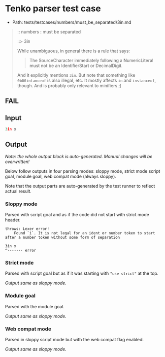 # Tenko parser test case

- Path: tests/testcases/numbers/must_be_separated/3in.md

> :: numbers : must be separated
>
> ::> 3in
>
> While unambiguous, in general there is a rule that says:
>
> > The SourceCharacter immediately following a NumericLiteral must not be an IdentifierStart or DecimalDigit.
>
> And it explicitly mentions `3in`. But note that something like `0b00intanceof` is also illegal, etc. It mostly affects `in` and `instanceof`, though. And is probably only relevant to minifiers ;)

## FAIL

## Input

`````js
3in x
`````

## Output

_Note: the whole output block is auto-generated. Manual changes will be overwritten!_

Below follow outputs in four parsing modes: sloppy mode, strict mode script goal, module goal, web compat mode (always sloppy).

Note that the output parts are auto-generated by the test runner to reflect actual result.

### Sloppy mode

Parsed with script goal and as if the code did not start with strict mode header.

`````
throws: Lexer error!
    Found `i`. It is not legal for an ident or number token to start after a number token without some form of separation

3in x
^------- error
`````

### Strict mode

Parsed with script goal but as if it was starting with `"use strict"` at the top.

_Output same as sloppy mode._

### Module goal

Parsed with the module goal.

_Output same as sloppy mode._

### Web compat mode

Parsed in sloppy script mode but with the web compat flag enabled.

_Output same as sloppy mode._
